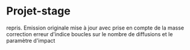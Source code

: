 # Projet-stage
repris. Emission originale
mise à jour avec prise en compte de la masse
correction erreur d'indice
boucles sur le nombre de diffusions et le paramètre d'impact
